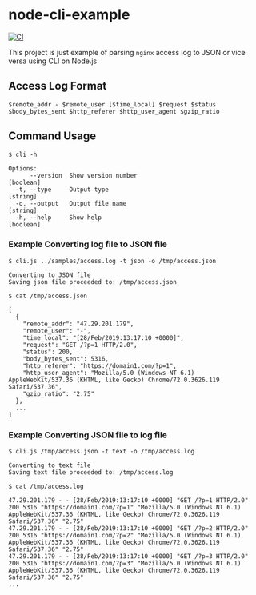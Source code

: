 # node-cli-example
[![CI](https://github.com/lutfailham96/node-cli-example/actions/workflows/ci.yml/badge.svg)](https://github.com/lutfailham96/node-cli-example/actions/workflows/ci.yml)

This project is just example of parsing `nginx` access log to JSON or vice versa using CLI on Node.js

## Access Log Format
```
$remote_addr - $remote_user [$time_local] $request $status $body_bytes_sent $http_referer $http_user_agent $gzip_ratio
```

## Command Usage
```shell
$ cli -h

Options:
      --version  Show version number                                   [boolean]
  -t, --type     Output type                                            [string]
  -o, --output   Output file name                                       [string]
  -h, --help     Show help                                             [boolean]
```

### Example Converting log file to JSON file
```shell
$ cli.js ../samples/access.log -t json -o /tmp/access.json

Converting to JSON file
Saving json file proceeded to: /tmp/access.json

$ cat /tmp/access.json

[
  {
    "remote_addr": "47.29.201.179",
    "remote_user": "-",
    "time_local": "[28/Feb/2019:13:17:10 +0000]",
    "request": "GET /?p=1 HTTP/2.0",
    "status": 200,
    "body_bytes_sent": 5316,
    "http_referer": "https://domain1.com/?p=1",
    "http_user_agent": "Mozilla/5.0 (Windows NT 6.1) AppleWebKit/537.36 (KHTML, like Gecko) Chrome/72.0.3626.119 Safari/537.36",
    "gzip_ratio": "2.75"
  },
  ...
]

```

### Example Converting JSON file to log file
```shell
$ cli.js /tmp/access.json -t text -o /tmp/access.log      

Converting to text file
Saving text file proceeded to: /tmp/access.log

$ cat /tmp/access.log

47.29.201.179 - - [28/Feb/2019:13:17:10 +0000] "GET /?p=1 HTTP/2.0" 200 5316 "https://domain1.com/?p=1" "Mozilla/5.0 (Windows NT 6.1) AppleWebKit/537.36 (KHTML, like Gecko) Chrome/72.0.3626.119 Safari/537.36" "2.75"
47.29.201.179 - - [28/Feb/2019:13:17:10 +0000] "GET /?p=2 HTTP/2.0" 200 5316 "https://domain1.com/?p=2" "Mozilla/5.0 (Windows NT 6.1) AppleWebKit/537.36 (KHTML, like Gecko) Chrome/72.0.3626.119 Safari/537.36" "2.75"
47.29.201.179 - - [28/Feb/2019:13:17:10 +0000] "GET /?p=3 HTTP/2.0" 200 5316 "https://domain1.com/?p=3" "Mozilla/5.0 (Windows NT 6.1) AppleWebKit/537.36 (KHTML, like Gecko) Chrome/72.0.3626.119 Safari/537.36" "2.75"
...
```
